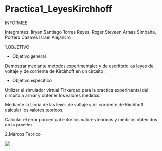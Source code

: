 
# Practica1_LeyesKirchhoff 

INFORMEE

Integrantes: Bryan Santiago Torres Reyes, Roger Steveen Armas Simbaña, Portero Cazares Israel Alejandro

1.OBJETIVO

* Objetivo general

Demostrar  mediante  metodos experimentales y de escritorio las leyes de voltaje y de corriente de Kirchhoff en un circuito .

* Objetivo  especifico

Utilizar el simulador virtual Tinkercad para la practica experimental del circuito a armar y  obtener los valores  medidos.

Mediante la teoria de  las leyes de voltaje y de corriente de Kirchhoff calcular los valores teoricos.

Calcular  el error porcentual entre los valores  teoricos y  medidos obtenidos en la practica


2.Marcos Teorico

![](https://github.com/doalulema/Informe/blob/master/img/Diagrama4.jpg)
